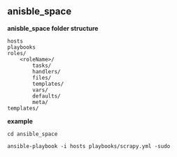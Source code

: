 ## anisble_space


**anisble_space folder structure**

```
hosts
playbooks
roles/
    <roleName>/
        tasks/
        handlers/
        files/
        templates/
        vars/
        defaults/
        meta/
templates/
```    
  
**example**
```shell
cd ansible_space

ansible-playbook -i hosts playbooks/scrapy.yml -sudo
```
